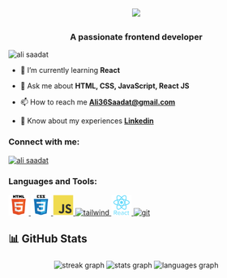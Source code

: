 <h1 align="center">
  <a href="https://git.io/typing-svg">
    <img src="https://readme-typing-svg.herokuapp.com/?lines=Hi+👋🏼,+I'm+Ali+Saadat;A+Front-End+developer&center=true&size=30&color=ffffff&background=FFFFFF00">
  </a>
</h1>

###
<h3 align="center">A passionate frontend developer</h3>
<img align="right" style="width:400px "  src="https://user-images.githubusercontent.com/74038190/241764371-9d0fd0c4-5c7f-4122-b884-64a1e1685d2d.gif" alt="">
<p align="left"> <img src="https://komarev.com/ghpvc/?username=ali36saadat&label=Profile%20views&color=0e75b6&style=flat" alt="ali saadat" /> </p>

- 🌱 I’m currently learning **React**

- 💬 Ask me about **HTML, CSS, JavaScript, React JS**

- 📫 How to reach me **Ali36Saadat@gmail.com**

- 📄 Know about my experiences **<a href="https://www.linkedin.com/in/ali-saadat-a678a0283/">Linkedin</a>**


<h3 align="left">Connect with me:</h3>
<p align="left">
<a  href="https://www.linkedin.com/in/ali-saadat-a678a0283/" target="blank"><img align="center" src="https://raw.githubusercontent.com/rahuldkjain/github-profile-readme-generator/master/src/images/icons/Social/linked-in-alt.svg" alt="ali saadat" height="30" width="40" /></a>
</p>
<h3 align="left">Languages and Tools:</h3>
<p align="left"> <a href="https://www.w3.org/html/" target="_blank" rel="noreferrer"> <img src="https://raw.githubusercontent.com/devicons/devicon/master/icons/html5/html5-original-wordmark.svg" alt="html5" width="40" height="40"/></a><a href="https://www.w3schools.com/css/" target="_blank" rel="noreferrer"> <img src="https://raw.githubusercontent.com/devicons/devicon/master/icons/css3/css3-original-wordmark.svg" alt="css3" width="40" height="40"/> </a>  <a href="https://developer.mozilla.org/en-US/docs/Web/JavaScript" target="_blank" rel="noreferrer"> <img src="https://raw.githubusercontent.com/devicons/devicon/master/icons/javascript/javascript-original.svg" alt="javascript" width="40" height="40"/> </a> <a href="https://tailwindcss.com/" target="_blank" rel="noreferrer"> <img src="https://www.vectorlogo.zone/logos/tailwindcss/tailwindcss-icon.svg" alt="tailwind" width="40" height="40"/> </a> <a href="https://reactjs.org/" target="_blank" rel="noreferrer"> <img src="https://raw.githubusercontent.com/devicons/devicon/master/icons/react/react-original-wordmark.svg" alt="react" width="40" height="40"/> </a>  <a href="https://git-scm.com/" target="_blank" rel="noreferrer"> <img src="https://www.vectorlogo.zone/logos/git-scm/git-scm-icon.svg" alt="git" width="40" height="40"/> </a> </p>

###

<h2 align="left">📊 GitHub Stats</h2>

###

<div align="center">
  <img src="https://streak-stats.demolab.com?user=Ali36Saadat&locale=en&mode=daily&theme=tokyonight&hide_border=true&border_radius=10&order=3" height="160" alt="streak graph"  />
  <img src="https://github-readme-stats.vercel.app/api?username=Ali36Saadat&hide_title=false&hide_rank=false&show_icons=true&include_all_commits=true&count_private=true&disable_animations=false&theme=tokyonight&locale=en&hide_border=true&order=1" height="160" alt="stats graph"  />
  <img src="https://github-readme-stats.vercel.app/api/top-langs?username=Ali36Saadat&locale=en&hide_title=false&layout=compact&card_width=320&langs_count=8&theme=tokyonight&hide_border=true&order=2" height="140" alt="languages graph"  />
</div>

